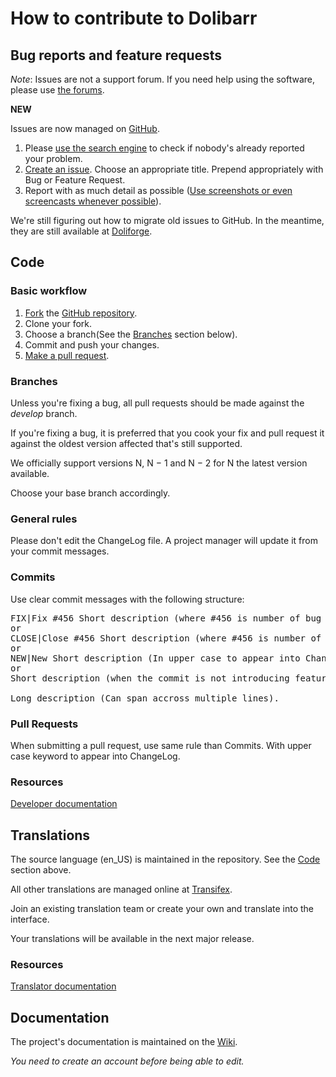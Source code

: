 How to contribute to Dolibarr
=============================

Bug reports and feature requests
--------------------------------

*Note*: Issues are not a support forum. If you need help using the software, please use [the forums](http://www.dolibarr.org/forum).

**NEW**

Issues are now managed on [GitHub](https://github.com/Dolibarr/dolibarr/Issues).

1. Please [use the search engine](https://help.github.com/articles/searching-issues) to check if nobody's already reported your problem.
2. [Create an issue](https://help.github.com/articles/creating-an-issue). Choose an appropriate title. Prepend appropriately with Bug or Feature Request.
3. Report with as much detail as possible ([Use screenshots or even screencasts whenever possible](https://help.github.com/articles/issue-attachments)).

We're still figuring out how to migrate old issues to GitHub. In the meantime, they are still available at [Doliforge](https://doliforge.org/projects/dolibarr).

<a name=code></a>Code
---------------------

### Basic workflow

1. [Fork](https://help.github.com/articles/fork-a-repo) the [GitHub repository](https://github.com/Dolibarr/dolibarr).
2. Clone your fork.
3. Choose a branch(See the [Branches](#branches) section below).
4. Commit and push your changes.
5. [Make a pull request](https://help.github.com/articles/creating-a-pull-request).

### <a name=branches></a>Branches

Unless you're fixing a bug, all pull requests should be made against the *develop* branch.

If you're fixing a bug, it is preferred that you cook your fix and pull request it
against the oldest version affected that's still supported.

We officially support versions N, N − 1 and N − 2 for N the latest version available.

Choose your base branch accordingly.

### General rules
Please don't edit the ChangeLog file. A project manager will update it from your commit messages.

### Commits
Use clear commit messages with the following structure:

<pre>
FIX|Fix #456 Short description (where #456 is number of bug fix, if it exists. In upper case to appear into ChangeLog)
or
CLOSE|Close #456 Short description (where #456 is number of feature request, if it exists. In upper case to appear into ChangeLog)
or
NEW|New Short description (In upper case to appear into ChangeLog, use this if you add a feature not tracked, otherwise use CLOSE #456)
or
Short description (when the commit is not introducing feature nor closing a bug)

Long description (Can span accross multiple lines).
</pre>

### Pull Requests
When submitting a pull request, use same rule than Commits. With upper case keyword to appear into ChangeLog.


### Resources
[Developer documentation](http://wiki.dolibarr.org/index.php/Developer_documentation)

Translations
------------
The source language (en_US) is maintained in the repository. See the [Code](#code) section above.

All other translations are managed online at [Transifex](https://www.transifex.com/projects/p/dolibarr).

Join an existing translation team or create your own and translate into the interface.

Your translations will be available in the next major release.

### Resources
[Translator documentation](http://wiki.dolibarr.org/index.php/Developer_documentation)

Documentation
-------------
The project's documentation is maintained on the [Wiki](http://wiki.dolibarr.org/index.php).

*You need to create an account before being able to edit.*

